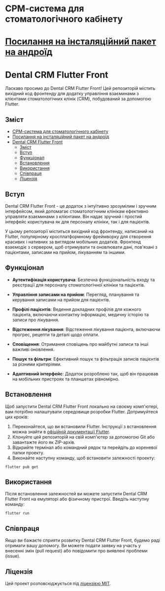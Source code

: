 # СРМ-система для стоматологічного кабінету

# [Посилання на інсталяційний пакет на андроїд](https://drive.google.com/file/d/1hKT4NXai9MHtFdkRuuaiPoWyukaXo7EV/view?usp=sharing)
# Dental CRM Flutter Front

Ласкаво просимо до Dental CRM Flutter Front! Цей репозиторій містить вихідний код фронтенду для додатку управління взаєминами з клієнтами стоматологічних клінік (CRM), побудований за допомогою Flutter.

## Зміст
- [СРМ-система для стоматологічного кабінету](#срм-система-для-стоматологічного-кабінету)
- [Посилання на інсталяційний пакет на андроїд](#посилання-на-інсталяційний-пакет-на-андроїд)
- [Dental CRM Flutter Front](#dental-crm-flutter-front)
  - [Зміст](#зміст)
  - [Вступ](#вступ)
  - [Функціонал](#функціонал)
  - [Встановлення](#встановлення)
  - [Використання](#використання)
  - [Співпраця](#співпраця)
  - [Ліцензія](#ліцензія)

## Вступ
Dental CRM Flutter Front - це додаток з інтуїтивно зрозумілим і зручним інтерфейсом, який допомагає стоматологічним клінікам ефективно управляти взаєминами з клієнтами. Він надає зручний і простий інтерфейс користувача як для персоналу клініки, так і для пацієнтів.

У цьому репозиторії міститься вихідний код фронтенду, написаний на Flutter, популярному кросплатформному фреймворку для створення красивих і нативних за виглядом мобільних додатків. Фронтенд взаємодіє з сервером, щоб отримувати та оновлювати дані, пов'язані з пацієнтами, записами на прийом, лікуванням та іншими.

## Функціонал
- **Аутентифікація користувача**: Безпечна функціональність входу та реєстрації для персоналу стоматологічної клініки та пацієнтів.
- **Управління записами на прийом**: Перегляд, планування та керування записами на прийом для пацієнтів.
- **Профілі пацієнтів**: Ведення докладних профілів для кожного пацієнта, включаючи контактну інформацію, медичну історію та записи про лікування.


- **Відстеження лікування**: Відстеження лікування пацієнта, включаючи прогрес, рецепти та деталі щодо оплати.
- **Сповіщення**: Отримання сповіщень про майбутні записи та інші важливі оновлення.
- **Пошук та фільтри**: Ефективний пошук та фільтрація записів пацієнтів за різними критеріями.
- **Адаптивний інтерфейс**: Додаток розроблено так, щоб він працював на мобільних пристроях та планшетах рівномірно.

## Встановлення
Щоб запустити Dental CRM Flutter Front локально на своєму комп'ютері, вам потрібно налаштувати середовище розробки Flutter. Дотримуйтеся цих кроків:

1. Переконайтеся, що ви встановили Flutter. Інструкції з встановлення можна знайти в [офіційній документації Flutter](https://flutter.dev/docs/get-started/install).
2. Клонуйте цей репозиторій на свій комп'ютер за допомогою Git або завантажте його як ZIP-архів.
3. Відкрийте термінал або командний рядок та перейдіть до кореневої папки проекту.
4. Виконайте наступну команду, щоб встановити залежності проекту:
```shell
flutter pub get
```

## Використання
Після встановлення залежностей ви можете запустити Dental CRM Flutter Front на емуляторі або фізичному пристрої. Введіть наступну команду:
```shell
flutter run
```

## Співпраця
Якщо ви бажаєте сприяти розвитку Dental CRM Flutter Front, будемо раді отримати вашу допомогу. Ви можете подати заявку на участь у внесенні змін (pull request) або повідомити про виявлені проблеми (issue).

## Ліцензія
Цей проект розповсюджується під [ліцензією MIT](LICENSE).